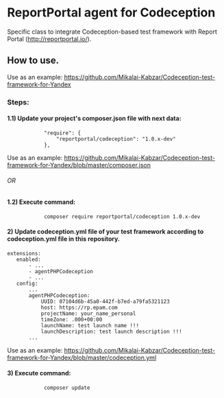# ReportPortal agent for Codeception

Specific class to integrate Codeception-based test framework with Report Portal (http://reportportal.io/).

## How to use.

Use as an example: https://github.com/Mikalai-Kabzar/Codeception-test-framework-for-Yandex

### Steps:

#### 1.1) Update your project's composer.json file with next data:
```
            "require": {
                "reportportal/codeception": "1.0.x-dev"
            },
```
Use as an example: https://github.com/Mikalai-Kabzar/Codeception-test-framework-for-Yandex/blob/master/composer.json
###### OR
#### 1.2) Execute command:
```
            composer require reportportal/codeception 1.0.x-dev
```
 #### 2) Update codeception.yml file of your test framework according to codeception.yml file in this repository.
 
 ```
 extensions:
    enabled:
        - ...
        - agentPHPCodeception
        - ...        
    config:
        ...
        agentPHPCodeception:
            UUID: 07104d6b-45a0-442f-b7ed-a79fa5321123
            host: https://rp.epam.com
            projectName: your_name_personal
            timeZone: .000+00:00
            launchName: test launch name !!!
            launchDescription: test launch description !!!
        ...
 ```
Use as an example: https://github.com/Mikalai-Kabzar/Codeception-test-framework-for-Yandex/blob/master/codeception.yml
#### 3) Execute command:
```
            composer update
```

